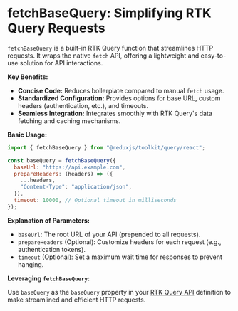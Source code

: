 # fetchBaseQuery: Simplifying RTK Query Requests

`fetchBaseQuery` is a built-in RTK Query function that streamlines HTTP requests. It wraps the native `fetch` API, offering a lightweight and easy-to-use solution for API interactions.

**Key Benefits:**

- **Concise Code:** Reduces boilerplate compared to manual `fetch` usage.
- **Standardized Configuration:** Provides options for base URL, custom headers (authentication, etc.), and timeouts.
- **Seamless Integration:** Integrates smoothly with RTK Query's data fetching and caching mechanisms.

**Basic Usage:**

```javascript
import { fetchBaseQuery } from "@reduxjs/toolkit/query/react";

const baseQuery = fetchBaseQuery({
  baseUrl: "https://api.example.com",
  prepareHeaders: (headers) => ({
    ...headers,
    "Content-Type": "application/json",
  }),
  timeout: 10000, // Optional timeout in milliseconds
});
```

**Explanation of Parameters:**

- `baseUrl`: The root URL of your API (prepended to all requests).
- `prepareHeaders` (Optional): Customize headers for each request (e.g., authentication tokens).
- `timeout` (Optional): Set a maximum wait time for responses to prevent hanging.

**Leveraging `fetchBaseQuery`:**

Use `baseQuery` as the `baseQuery` property in your [RTK Query API](./createApi.md) definition to make streamlined and efficient HTTP requests.
